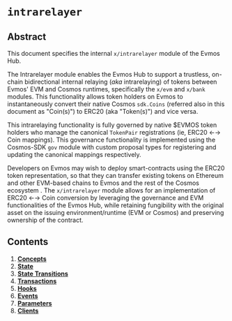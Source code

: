 <!--
order: 0
title: "Intrarelayer Overview"
parent:
  title: "intrarelayer"
-->

# `intrarelayer`

## Abstract

This document specifies the internal `x/intrarelayer` module of the Evmos Hub.

The Intrarelayer module enables the Evmos Hub to support a trustless, on-chain bidirectional internal relaying (*aka* intrarelaying) of tokens between Evmos' EVM and Cosmos runtimes, specifically the  `x/evm` and `x/bank` modules. This functionality allows token holders on Evmos to instantaneously convert their native Cosmos `sdk.Coins` (referred also in this document as "Coin(s)") to ERC20 (aka "Token(s)") and vice versa.

This intrarelaying functionality is fully governed by native $EVMOS token holders who manage the canonical `TokenPair` registrations (ie, ERC20 ←→ Coin mappings). This governance functionality is implemented using the Cosmos-SDK `gov` module with custom proposal types for registering and updating the canonical mappings respectively.

Developers on Evmos may wish to deploy smart-contracts using the ERC20 token representation, so that they can transfer existing tokens on Ethereum and other EVM-based chains to Evmos and the rest of the Cosmos ecosystem . The `x/intrarelayer` module allows for an implementation of ERC20 ←→ Coin conversion by leveraging the governance and EVM functionalities of the Evmos Hub, while retaining fungibility with the original asset on the issuing environment/runtime (EVM or Cosmos) and preserving ownership of the contract.

## Contents

1. **[Concepts](01_concepts.md)**
2. **[State](02_state.md)**
3. **[State Transitions](03_state_transitions.md)**
4. **[Transactions](04_transactions.md)**
5. **[Hooks](05_hooks.md)**
6. **[Events](06_events.md)**
7. **[Parameters](07_params.md)**
8. **[Clients](08_clients.md)**
